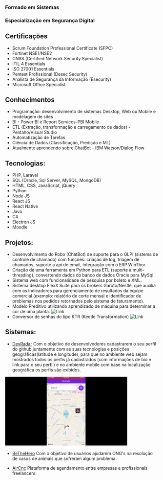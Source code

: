 ### Formado em Sistemas
### Especialização em Segurança Digital

## Certificações
* Scrum Foundation Professional Certificate (SFPC)
* Fortinet NSE1/NSE2
* CNSS (Certified Network Security Specialist)
* ITIL 4 Essentials
* ISO 27001 Essentials
* Pentest Profissional (Desec Security)
* Analista de Segurança da Informação (Esecurity)
* Microsoft Office Specialist

## Conhecimentos
* Programação: desenvolvimento de sistemas Desktop, Web ou Mobile e modelagem de sites
* BI - Power BI e Report Services-PBI Mobile
* ETL (Extração, transformação e carregamento de dados) - Pentaho/Visual Studio
* Automatização de Tarefas
* Ciência de Dados (Classificação, Predição e ML)
* Atualmente aprendendo sobre ChatBot - IBM Watson/Dialog Flow

## Tecnologias:
* PHP, Laravel
* SQL (Oracle, Sql Server, MySQL, MongoDB)
* HTML, CSS, JavaScript, jQuery
* Python
* Node JS
* React JS
* React Native
* Java
* C#
* Electron JS
* Moodle

## Projetos:
* Desenvolvimento do Robo (ChatBot) de suporte para o GLPI (sistema de controle de chamado) com funções: criação de log, triagem de chamados, suporte a api de email, integração com o ERP WinThor.
* Criação de uma ferramenta em Python para ETL (suporte a multi-threading), convertendo dados do banco de dados Oracle para MySql.
* Sistema web com funcionalidade de pesquisa por boleto e XML.
* Sistema desktop FlexX Suite para os brokers Garoto/Nestlé, que auxilia com os indicadores para gerenciamento de resultados da equipe comercial (exemplo: relatório de corte mensal e identificador de problemas nos pedidos retornados pelo sistema de faturamento).
* Modelo Preditivo utilizando aprendizado de máquina para determinar a cor de uma planta. ![Link](https://github.com/Matheuscruztj/Projeto-IRIS)
* Conversor de senhas do tipo KTR (Keetle Transformation) ![Link](https://github.com/Matheuscruztj/Pentaho-KTR-Password-Translator)

## Sistemas:
* [DevRadar](https://github.com/Matheuscruztj/Semana_Omnistack_10/blob/master/README.md)
Com o objetivo de desenvolvedores cadastrarem o seu perfil do github juntamente com as suas tecnologias e posições geográficas(latitude e longitude), para que no ambiente web sejam mostrados todos os perfis já cadastrados (com informações de bio e link para o seu perfil) e no ambiente mobile com base na localização geográfica os perfis são exibidos.
<img align="" src="https://github.com/Matheuscruztj/Semana_Omnistack_10/blob/master/poc/inscricao_real_time.gif" width="400" alt="Demonstrativo novo cadastro durante a busca atual">

* [BeTheHero](https://github.com/Matheuscruztj/Semana_Omnistack_11/)
Com o objetivo de usuários ajudarem ONG's na resolução de casos de animais que sofreram algum problema.

* [AirCnc](https://github.com/Matheuscruztj/Semana_Omnistack_9/)
Plataforma de agendamento entre empresas e profissionais freelancers.
